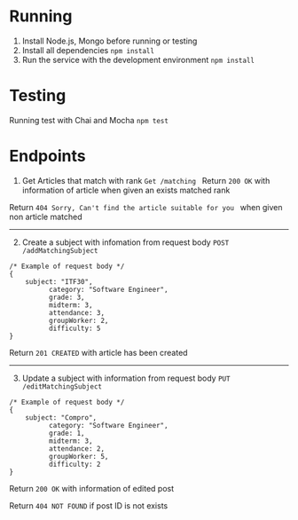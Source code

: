 # Running

1. Install Node.js, Mongo before running or testing
2. Install all dependencies
``npm install``
3. Run the service with the development environment
``npm install``

# Testing
Running test with Chai and Mocha
``npm test``

# Endpoints
1. Get Articles that match with rank 
``Get /matching ``
Return ``200 OK`` with information of article when given an exists matched rank

Return  ``404 Sorry, Can't find the article suitable for you `` when given non article matched

-------------------

2. Create a subject with infomation from request body
``POST /addMatchingSubject``

```
/* Example of request body */
{
    subject: "ITF30",
          category: "Software Engineer",
          grade: 3,
          midterm: 3,
          attendance: 3,
          groupWorker: 2,
          difficulty: 5
}
```

Return ``201 CREATED`` with article has been created

-----------------------

3. Update a subject with information from request body
``PUT /editMatchingSubject``

```
/* Example of request body */
{
    subject: "Compro",
          category: "Software Engineer",
          grade: 1,
          midterm: 3,
          attendance: 2,
          groupWorker: 5,
          difficulty: 2
}
```

Return ``200 OK`` with information of edited post

Return ``404 NOT FOUND`` if post ID is not exists
